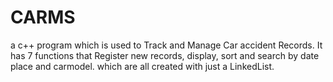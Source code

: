 # CARMS
a c++ program which is used to Track and Manage Car accident Records. It has 7 functions that Register new records, display, sort and search by date place and carmodel. which  are  all created with just a LinkedList. 
